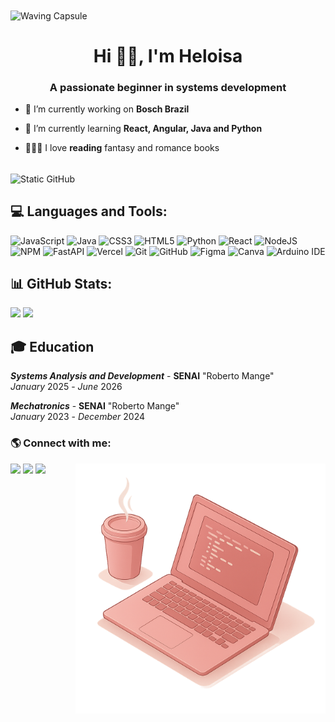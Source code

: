 <img align="center" src="https://capsule-render.vercel.app/api?type=waving&height=110&color=b26e75&descAlignY=42&descAlign=28" alt="Waving Capsule">

<h1 align="center">Hi 👋🏾, I'm Heloisa</h1>
<h3 align="center">A passionate beginner in systems development</h3>

- 💼 I’m currently working on **Bosch Brazil**

- 🌱 I’m currently learning **React, Angular, Java and Python**

- 🧏🏾‍♀️ I love **reading** fantasy and romance books
<br>
<img  align="center" src="https://img.shields.io/static/v1?label=Overview&message=HELOISA&color=b26e75&style=for-the-badge&logo=GitHub" alt="Static GitHub">
<br>



## 💻 Languages and Tools:

![JavaScript](https://img.shields.io/badge/javascript-%23323330.svg?style=for-the-badge&logo=javascript&logoColor=%23F7DF1E)
![Java](https://img.shields.io/badge/java-%23ED8B00.svg?style=for-the-badge&logo=openjdk&logoColor=white)
![CSS3](https://img.shields.io/badge/css3-%231572B6.svg?style=for-the-badge&logo=css3&logoColor=white)
![HTML5](https://img.shields.io/badge/html5-%23E34F26.svg?style=for-the-badge&logo=html5&logoColor=white)
![Python](https://img.shields.io/badge/python-3670A0?style=for-the-badge&logo=python&logoColor=ffdd54)
![React](https://img.shields.io/badge/React-%2320232a.svg?style=for-the-badge&logo=react&logoColor=%2361DAFB)
![NodeJS](https://img.shields.io/badge/node.js-6DA55F?style=for-the-badge&logo=node.js&logoColor=white)
![NPM](https://img.shields.io/badge/NPM-%23CB3837.svg?style=for-the-badge&logo=npm&logoColor=white)
![FastAPI](https://img.shields.io/badge/FastAPI-005571?style=for-the-badge&logo=fastapi)
![Vercel](https://img.shields.io/badge/vercel-%23000000.svg?style=for-the-badge&logo=vercel&logoColor=white)
![Git](https://img.shields.io/badge/git-%23F05033.svg?style=for-the-badge&logo=git&logoColor=white)
![GitHub](https://img.shields.io/badge/GitHub-%23121011.svg?style=for-the-badge&logo=github&logoColor=white)
![Figma](https://img.shields.io/badge/figma-%23F24E1E.svg?style=for-the-badge&logo=figma&logoColor=white)
![Canva](https://img.shields.io/badge/Canva-%2300C4CC.svg?style=for-the-badge&logo=Canva&logoColor=white)
![Arduino IDE](https://img.shields.io/badge/Arduino_IDE-00979D?style=for-the-badge&logo=arduino&logoColor=white)


## 📊 GitHub Stats:
<div style="display: inline; gap: 10px; align="center">
  <img src="https://github-readme-stats.vercel.app/api/top-langs/?username=helomsz&theme=rose&hide_border=false&include_all_commits=false&count_private=false&layout=compact&custom_color=F06292" width="338px">
  <img src="https://nirzak-streak-stats.vercel.app/?user=helomsz&theme=rose&hide_border=false&custom_color=F06292" width="400">
</div>

## 🎓 Education

_**Systems Analysis and Development**_ - **SENAI** "Roberto Mange"\
_January_ 2025 - _June_ 2026

_**Mechatronics**_ - **SENAI** "Roberto Mange"\
_January_ 2023 - _December_ 2024


### 🌎 Connect with me:
<img src="https://github.com/helomsz/helomsz/blob/main/assets/computador.png" margin-top= "-30px" min-width="400px" max-width="400px" width="400px" align="right" alt="Computador">
<p align="left">
<div width="30px">
<a href="https://instagram.com/heloisamsz" target="_blank"><img loading="lazy" src="https://img.shields.io/badge/-Instagram-%23E4405F?style=for-the-badge&logo=instagram&logoColor=white" target="_blank"></a>
<a href = "mailto:heloisamilitaosouza@gmail.com"><img loading="lazy" src="https://img.shields.io/badge/Gmail-D14836?style=for-the-badge&logo=gmail&logoColor=white" target="_blank"></a>
<a href="https://www.linkedin.com/in/heloisa-milit%C3%A3o-de-souza-762183318/" target="_blank"><img loading="lazy" src="https://img.shields.io/badge/-LinkedIn-%230077B5?style=for-the-badge&logo=linkedin&logoColor=white" target="_blank"></a>   
</div>
</p>

